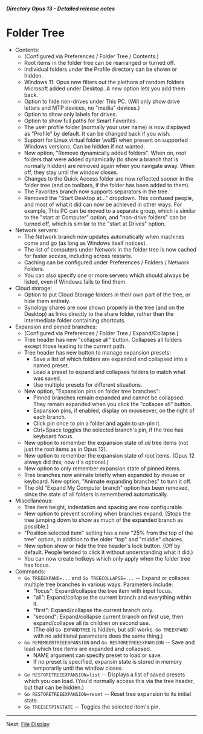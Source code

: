 ##### Directory Opus 13 - Detailed release notes

# Folder Tree

- Contents:
  - (Configured via Preferences / Folder Tree / Contents.)
  - Root items in the folder tree can be rearranged or turned off.
  - Individual folders under the Profile directory can be shown or hidden.
  - Windows 11: Opus now filters out the plethora of random folders Microsoft added under Desktop. A new option lets you add them back.
  - Option to hide non-drives under This PC. (Will only show drive letters and MTP devices, no "media" devices.)
  - Option to show only labels for drives.
  - Option to show full paths for Smart Favorites.
  - The user profile folder (normally your user name) is now displayed as "Profile" by default. It can be changed back if you wish.
  - Support for Linux virtual folder \\wsl\$\\ when present on supported Windows versions. Can be hidden if not wanted.
  - New option, "Remove dynamically added folders". When on, root folders that were added dynamically (to show a branch that is normally hidden) are removed again when you navigate away. When off, they stay until the window closes.
  - Changes to the Quick Access folder are now reflected sooner in the folder tree (and on toolbars, if the folder has been added to them).
  - The Favorites branch now supports separators in the tree.
  - Removed the "Start Desktop at..." dropdown. This confused people, and most of what it did can now be achieved in other ways. For example, This PC can be moved to a separate group, which is similar to the "start at Computer" option, and "non-drive folders" can be turned off, which is similar to the "start at Drives" option.
- Network servers:
  - The Network branch now updates automatically when machines come and go (as long as Windows itself notices).
  - The list of computers under Network in the folder tree is now cached for faster access, including across restarts.
  - Caching can be configured under Preferences / Folders / Network Folders.
  - You can also specify one or more servers which should always be listed, even if Windows fails to find them.
- Cloud storage:
  - Option to put Cloud Storage folders in their own part of the tree, or hide them entirely.
  - Synology shares are now shown properly in the tree (and on the Desktop) as links directly to the share folder, rather than the intermediate folder containing shortcuts.
- Expansion and pinned branches:
  - (Configured via Preferences / Folder Tree / Expand/Collapse.)
  - Tree header has new "collapse all" button. Collapses all folders except those leading to the current path.
  - Tree header has new button to manage expansion presets:
    - Save a list of which folders are expanded and collapsed into a named preset.
    - Load a preset to expand and collapses folders to match what was saved.
    - Use multiple presets for different situations.
  - New option, "Expansion pins on folder tree branches":
    - Pinned branches remain expanded and cannot be collapsed. They remain expanded when you click the "collapse all" button.
    - Expansion pins, if enabled, display on mouseover, on the right of each branch.
    - Click pin once to pin a folder and again to un-pin it.
    - Ctrl+Space toggles the selected branch's pin, if the tree has keyboard focus.
  - New option to remember the expansion state of *all* tree items (not just the root items as in Opus 12).
  - New option to remember the expansion state of root items. (Opus 12 always did this; now it's optional.)
  - New option to only remember expansion state of pinned items.
  - Tree branches now animate briefly when expanded by mouse or keyboard. New option, "Animate expanding branches" to turn it off.
  - The old "Expand My Computer branch" option has been removed, since the state of all folders is remembered automatically.
- Miscellaneous:
  - Tree item height, indentation and spacing are now configurable.
  - New option to prevent scrolling when branches expand. (Stops the tree jumping down to show as much of the expanded branch as possible.)
  - "Position selected item" setting has a new "25% from the top of the tree" option, in addition to the older "top" and "middle" choices.
  - New option show or hide the tree header's lock button. (Off by default. People tended to click it without understanding what it did.)
  - You can now create hotkeys which only apply when the folder tree has focus.
- Commands:
  - `Go TREEEXPAND=...` and `Go TREECOLLAPSE=...` -- Expand or collapse multiple tree branches in various ways. Parameters include:
    - "focus": Expand/collapse the tree item with input focus.
    - "all": Expand/collapse the current branch and everything within it.
    - "first": Expand/collapse the current branch only.
    - "second": Expand/collapse current branch on first use, then expand/collapse all its children on second use.
    - (The old `Go EXPANDTREE` is hidden, but still works. `Go TREEXPAND` with no additional parameters does the same thing.)
  - `Go REMEMBERTREEEXPANSION` and `Go RESTORETREEEXPANSION` -- Save and load which tree items are expanded and collapsed.
    - NAME argument can specify preset to load or save.
    - If no preset is specified, expansin state is stored in memory temporarily until the window closes.
  - `Go RESTORETREEEXPANSION=list` -- Displays a list of saved presets which you can load. (You'd normally access this via the tree header, but that can be hidden.)
  - `Go RESTORETREEEXPANSION=reset` -- Reset tree expansion to its initial state.
  - `Go TREESETPINSTATE` -- Toggles the selected item's pin.

------------------------------------------------------------------------

Next: [File Display](/Manual/release_history/opus13_detailed/file_display.md)
